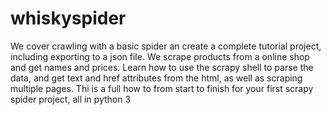 # whiskyspider



We cover crawling with a basic spider an create a complete tutorial project, including exporting to a json file. 
We scrape products from a online shop and get names and prices. Learn how to use the scrapy shell to parse the data, and get text and href attributes from the html, as well as scraping multiple pages. Thi is a full how to from start to finish for your first scrapy spider project, all in python 3


